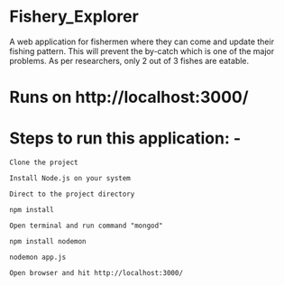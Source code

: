 # Fishery_Explorer
A web application for fishermen where they can come and update their fishing pattern. This will prevent the by-catch which is one of the major problems. As per researchers, only 2 out of 3 fishes are eatable.

# Runs on http://localhost:3000/

# Steps to run this application: -
```
Clone the project
```
```
Install Node.js on your system
```
```
Direct to the project directory
```
```
npm install
```
```
Open terminal and run command "mongod"
```
```
npm install nodemon
```
```
nodemon app.js
```
```
Open browser and hit http://localhost:3000/
```
